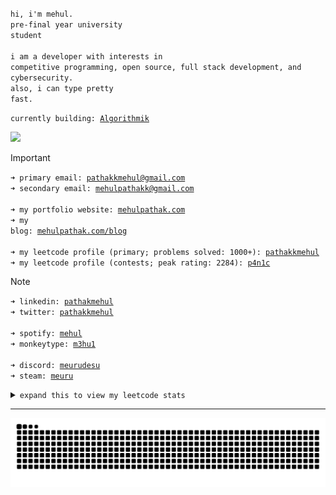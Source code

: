 <code>hi, i'm mehul.</code><br>
<code>pre-final year university student</code><br><br>
<code>i am a developer with interests in competitive programming, open source, full stack development, and cybersecurity.</code><br>
<code>also, i can type pretty fast.</code><br>

<code>currently building: [Algorithmik](https://algorithmik.in)</code>

![](https://komarev.com/ghpvc/?username=m3hu1&base=1000&color=ED8796)<br>

> [!IMPORTANT]
> <code>➜ primary email: [pathakkmehul@gmail.com](mailto:pathakkmehul@gmail.com)</code><br>
> <code>➜ secondary email: [mehulpathakk@gmail.com](mailto:mehulpathakk@gmail.com)</code><br><br>
> <code>➜ my portfolio website: [mehulpathak.com](https://mehulpathak.com)</code><br>
> <code>➜ my blog: [mehulpathak.com/blog](https://mehulpathak.com/blog)</code><br><br>
> <code>➜ my leetcode profile (primary; problems solved: 1000+): [pathakkmehul](https://leetcode.com/u/pathakkmehul)</code><br>
> <code>➜ my leetcode profile (contests; peak rating: 2284): [p4n1c](https://leetcode.com/u/p4n1c)</code><br>

> [!NOTE]
> <code>➜ linkedin: [pathakmehul](https://linkedin.com/in/pathakmehul)</code><br>
> <code>➜ twitter: [pathakkmehul](https://x.com/pathakkmehul)</code><br><br>
> <code>➜ spotify: [mehul](https://open.spotify.com/user/31e5bmn6fznlxfsemrpuptbo5xva?si=76f63b9bcc514768)</code><br>
> <code>➜ monkeytype: [m3hu1](https://monkeytype.com/profile/m3hul)</code><br><br>
> <code>➜ discord: [meurudesu](https://discord.com/users/294407821896974337)</code><br>
> <code>➜ steam: [meuru](https://steamcommunity.com/id/meuru/)</code><br>

<details>
<summary><code>expand this to view my leetcode stats</code></summary><br>
<img src="https://leetcard.jacoblin.cool/pathakkmehul?theme=nord&font=JetBrains%20Mono&ext=heatmap" alt="LeetCode Stats"><br><img src="https://leetcard.jacoblin.cool/p4n1c?theme=nord&font=JetBrains%20Mono&ext=contest" alt="LeetCode Stats">
<br>
</details>

---

<picture>
  <source media="(prefers-color-scheme: dark)" srcset="https://raw.githubusercontent.com/m3hu1/m3hu1/output/github-contribution-grid-snake-dark.svg">
  <source media="(prefers-color-scheme: light)" srcset="https://raw.githubusercontent.com/m3hu1/m3hu1/output/github-contribution-grid-snake.svg">
  <img alt="github contribution grid snake animation" src="https://raw.githubusercontent.com/m3hu1/m3hu1/output/github-contribution-grid-snake.svg">
</picture>
